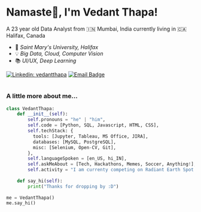 # Namaste🙏,  I'm Vedant Thapa!

A 23 year old Data Analyst from 🇮🇳 Mumbai, India currently living in 🇨🇦 Halifax, Canada	
  - 🎒  *Saint Mary's University, Halifax*
  - 💡  *Big Data, Cloud, Computer Vision*
  - 📚  *UI/UX, Deep Learning*

[![Linkedin: vedantthapa](https://img.shields.io/badge/-vedantthapa-blue?style=flat-square&logo=Linkedin&logoColor=white&link=https://www.linkedin.com/in/vedantthapa/)](https://www.linkedin.com/in/vedantthapa/)
[![Email Badge](https://img.shields.io/badge/-thapavedant-6264A7?style=flat-square&logo=gmail&logoColor=white&link=mailto:vedant.thapa@smu.ca)](mailto:thapavedant@gmail.com)
#

### A little more about me...
```python
class VedantThapa:
    def __init__(self):
        self.pronouns = "he" | "him",
        self.code = [Python, SQL, Javascript, HTML, CSS],
        self.techStack: {
          tools: [Jupyter, Tableau, MS Office, JIRA],
          databases: [MySQL, PostgreSQL],
          misc: [Selenium, Open-CV, Git],
        },
        self.languageSpoken = [en_US, hi_IN],
        self.askMeAbout = [Tech, Hackathons, Memes, Soccer, Anything!],
        self.activity = "I am currenty competing on Radiant Earth Spot the Crop Challenge on Zindi"
    
    def say_hi(self):
        print("Thanks for dropping by :D")
        
me = VedantThapa()
me.say_hi()
```
